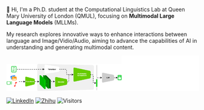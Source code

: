 

👋 Hi, I'm a Ph.D. student at the Computational Linguistics Lab at Queen Mary University of London (QMUL), focusing on **Multimodal Large Language Models** (MLLMs). 

My research explores innovative ways to enhance interactions between language and Image/Vidio/Audio, aiming to advance the capabilities of AI in understanding and generating multimodal content.

<div>
  <picture><source media="(prefers-color-scheme: dark)" srcset="./assets/rp_night.svg" /><source media="(prefers-color-scheme: light)" srcset="./assets/rp.svg" /><img src="./assets/rp.svg"  width="60%"/></picture><img src="./github-metrics/isocalendar.svg" width="40%">
</div>


[![LinkedIn](https://img.shields.io/badge/--linkedin?label=LinkedIn&logo=linked&style=social)](https://www.linkedin.com/in/siyouli)
[![Zhihu](https://img.shields.io/badge/--Zhihu?label=Zhihu&logo=Zhihu&style=social)](https://www.zhihu.com/people/siyouli)
![Visitors](https://visitor-badge.laobi.icu/badge?page_id=Siyou-Li.Siyou-Li&left_color=blue&right_color=blue&left_text=Visitors)